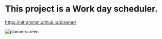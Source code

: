 # This project is a Work day scheduler.
https://nitrammm.github.io/planner/

![plannerscreen](https://user-images.githubusercontent.com/109441438/188674346-759df5f2-45d4-4699-a8b4-e854d4aceb8e.png)
